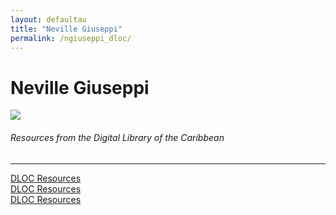 ```yaml
---
layout: defaultau
title: "Neville Giuseppi"
permalink: /ngiuseppi_dloc/
---
```

<!-- partial:index.partial.html -->
<div class="content">
    <h1>Neville Giuseppi</h1>
    <div class="quote">
        <div><img src="https://arimacirc.files.wordpress.com/2017/04/neville-crop-1-redo-3.jpg" class="logo"></div>
    </div>
    <body>
    <h6>Resources from the Digital Library of the Caribbean</h6><hr> 
        <a href="https://www.dloc.com/AA00030383/00001/images" target="_blank">DLOC Resources</a><br>
        <a href="https://www.dloc.com/AA00030486/00001/images" target="_blank">DLOC Resources</a><br>
        <a href="https://www.dloc.com/AA00087956/00001/images/636" target="_blank">DLOC Resources</a><br>
    </body> 
          </div>
  <!-- partial -->
<script src='https://cdnjs.cloudflare.com/ajax/libs/jquery/3.1.1/jquery.min.js'></script><script  src="{{ site.baseurl }}/assets/js/authorscript.js"></script>